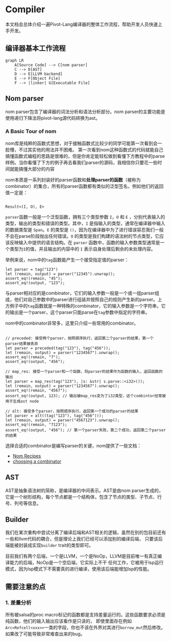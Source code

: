 # Compiler


本文档会总体介绍一遍Pivot-Lang编译器的整体工作流程，帮助开发人员快速上手开发。

## 编译器基本工作流程

```mermaid
graph LR
    A[Source Code] --> C[nom parser]
    C --> D[AST]
    D --> E[LLVM backend]
    E --> F[Object File]
    F --> |linker| G[Executable File]
```

## Nom parser

nom parser包含了编译器的词法分析和语法分析部分。nom parser的主要功能是使用递归下降法将pivot-lang源代码转换为ast。

### A Basic Tour of nom

nom库是纯粹的函数式思想，对于接触函数式比较少的同学可能第一次看到会一脸懵，不过其实他的用法并不困难。
第一次看到nom这种函数式的代码就能自己搞懂函数式编程的思路是很难的，但是你肯定能轻松做到看懂下方教程中的parse
样例。当你看懂了下方的例子再去看我们parser的源码，我相信你只要花一些时间就能搞懂大部分的内容

nom本质是一系列封装好的parser函数和**处理parser的函数**（被称为combinator）的集合，所有的parser函数都有类似的泛型签名，例如他们的返回值一定是：

```rust, ignore

Result<(I, O), E>

```
`parser`函数一般是一个泛型函数，拥有三个类型参数 `I`，`O` 和 `E` ，分别代表输入的类型，输出的类型和错误的类型。其中，`I` 是指输入的类型，通常在编译器中输入的数据类型是 `Span`。`E` 的类型是 `()`，因为在编译器中为了进行错误容忍我们一般不会在parse阶段抛出任何错误。`O` 的类型是我们构建的语法树的节点类型，它应该反映输入中提供的语言结构。在 `parser` 函数中，函数的输入参数类型通常是一个类型为`I`的值，并且输出的内容中的 `I` 表示自身处理后剩余的未处理内容。

举例来说，nom中的`tag`函数能产生一个接受指定值的parser：

```rust,ignore
let parser = tag("123")
let (remain, output) = parser("12345").unwrap();
assert_eq!(remain, "45");
assert_eq!(output, "123");
```

与parser相对应的是combinator，它们的输入参数一般是一个或一组parser组成，他们对自己参数中的parser进行组装并按照自己的规则产生新的parser。上方例子中的`tag`函数就是一种特殊的combinator，它的输入参数是一个字符串，它的输出是一个parser，这个parser只能parse在`tag`参数中指定的字符串。

nom中的combinator非常多，这里只介绍一些常用的combinator。

```rust,ignore

// preceded: 接受两个parser，按照顺序执行，返回第二个parser的结果，第一个parser结果被丢弃
let parser = preceded(tag("123"), tag("456"));
let (remain, output) = parser("1234567").unwrap();
assert_eq!(remain, "7");
assert_eq!(output, "456");

// map_res: 接受一个parser和一个函数，将parser的结果作为函数的输入，返回函数的输出
let parser = map_res(tag("123"), |s: &str| s.parse::<i32>());
let (remain, output) = parser("1234567").unwrap();
assert_eq!(remain, "4567");
assert_eq!(output, 123); // 输出被map_res变为了i32类型，这个combintor经常被用于生成ast node

// alt: 接受多个parser，按照顺序执行，返回第一个成功的parser的结果
let parser = alt((tag("123"), tag("456")));
let (remain, output) = parser("4567123").unwrap();
assert_eq!(remain, "7123");
assert_eq!(output, "456"); // 第一个parser失败，第二个成功，返回第二个parser的结果

```

选择合适的combinator是编写parser的关键，nom提供了一些文档：
- [Nom Recipes](https://github.com/Geal/nom/blob/main/doc/nom_recipes.md)
- [choosing a combinator](https://github.com/Geal/nom/blob/main/doc/choosing_a_combinator.md)



## AST

AST是抽象语法树的简称，是编译器的中间表示。AST是由nom parser生成的，它是一个树形结构，每个节点都是一个结构体，包含了节点的类型、子节点、行号、列号等信息。

## Builder

我们在某次重构中尝试分离了编译后端和AST相关的逻辑，虽然在别的包目前还有一些和llvm代码的耦合，但是理论上我们已经可以添加别的编译后端，
只要该后端能被封装成实现`builder` trait的类型即可。

目前我们有两个后端，一个是LLVM，一个是NoOp，LLVM是目前唯一有真正编译能力的后端，NoOp是一个空后端，它实际上不干
任何工作，它被用于lsp运行模式，因为lsp模式下不需要真的进行编译，使用该后端能增加lsp的性能。


## 需要注意的点

### 1. 差量分析

所有被salsa的proc macro标记的函数都是支持差量运行的。这些函数要求必须是纯函数，他们的输入输出应该看作是只读的，
即使里面存在例如`Arc<Refcell<xxx>>`一类的字段，你也不该在外界对其进行`borrow_mut`然后修改。
如果改了可能导致非常难查出来的bug。
